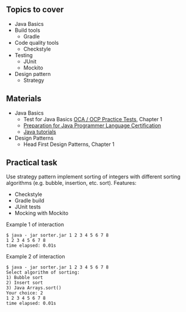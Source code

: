 ## Topics to cover
* Java Basics
* Build tools
    * Gradle
* Code quality tools
    * Checkstyle
* Testing
    * JUnit
    * Mockito
* Design pattern
    * Strategy

## Materials
* Java Basics
    * Test for Java Basics [OCA / OCP Practice Tests](http://www.allitebooks.com/oca-ocp-practice-tests/), Chapter 1
    * [Preparation for Java Programmer Language Certification](https://docs.oracle.com/javase/tutorial/extra/certification/index.html)
    * [Java tutorials](http://tutorials.jenkov.com/)
* Design Patterns
    * Head First Design Patterns, Chapter 1

## Practical task
Use strategy pattern implement sorting of integers with different sorting algorithms (e.g. bubble, insertion, etc. sort).
Features:
* Checkstyle
* Gradle build
* JUnit tests
* Mocking with Mockito

Example 1 of interaction
```shell
$ java - jar sorter.jar 1 2 3 4 5 6 7 8
1 2 3 4 5 6 7 8
time elapsed: 0.01s
```

Example 2 of interaction
```shell
$ java - jar sorter.jar 1 2 3 4 5 6 7 8
Select algorithm of sorting:
1) Bubble sort
2) Insert sort
3) Java Arrays.sort()
Your choice: 2
1 2 3 4 5 6 7 8
time elapsed: 0.01s
```
